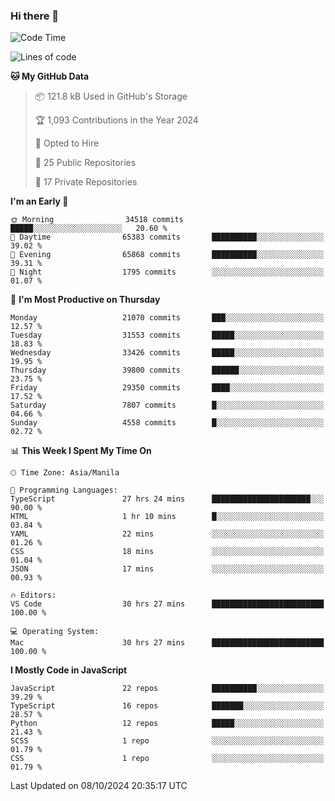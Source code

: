 ### Hi there 👋

<!--START_SECTION:waka-->
![Code Time](http://img.shields.io/badge/Code%20Time-1%2C167%20hrs%2051%20mins-blue)

![Lines of code](https://img.shields.io/badge/From%20Hello%20World%20I%27ve%20Written-67.1%20million%20lines%20of%20code-blue)

**🐱 My GitHub Data** 

> 📦 121.8 kB Used in GitHub's Storage 
 > 
> 🏆 1,093 Contributions in the Year 2024
 > 
> 💼 Opted to Hire
 > 
> 📜 25 Public Repositories 
 > 
> 🔑 17 Private Repositories 
 > 
**I'm an Early 🐤** 

```text
🌞 Morning                34518 commits       █████░░░░░░░░░░░░░░░░░░░░   20.60 % 
🌆 Daytime                65383 commits       ██████████░░░░░░░░░░░░░░░   39.02 % 
🌃 Evening                65868 commits       ██████████░░░░░░░░░░░░░░░   39.31 % 
🌙 Night                  1795 commits        ░░░░░░░░░░░░░░░░░░░░░░░░░   01.07 % 
```
📅 **I'm Most Productive on Thursday** 

```text
Monday                   21070 commits       ███░░░░░░░░░░░░░░░░░░░░░░   12.57 % 
Tuesday                  31553 commits       █████░░░░░░░░░░░░░░░░░░░░   18.83 % 
Wednesday                33426 commits       █████░░░░░░░░░░░░░░░░░░░░   19.95 % 
Thursday                 39800 commits       ██████░░░░░░░░░░░░░░░░░░░   23.75 % 
Friday                   29350 commits       ████░░░░░░░░░░░░░░░░░░░░░   17.52 % 
Saturday                 7807 commits        █░░░░░░░░░░░░░░░░░░░░░░░░   04.66 % 
Sunday                   4558 commits        █░░░░░░░░░░░░░░░░░░░░░░░░   02.72 % 
```


📊 **This Week I Spent My Time On** 

```text
🕑︎ Time Zone: Asia/Manila

💬 Programming Languages: 
TypeScript               27 hrs 24 mins      ██████████████████████░░░   90.00 % 
HTML                     1 hr 10 mins        █░░░░░░░░░░░░░░░░░░░░░░░░   03.84 % 
YAML                     22 mins             ░░░░░░░░░░░░░░░░░░░░░░░░░   01.26 % 
CSS                      18 mins             ░░░░░░░░░░░░░░░░░░░░░░░░░   01.04 % 
JSON                     17 mins             ░░░░░░░░░░░░░░░░░░░░░░░░░   00.93 % 

🔥 Editors: 
VS Code                  30 hrs 27 mins      █████████████████████████   100.00 % 

💻 Operating System: 
Mac                      30 hrs 27 mins      █████████████████████████   100.00 % 
```

**I Mostly Code in JavaScript** 

```text
JavaScript               22 repos            ██████████░░░░░░░░░░░░░░░   39.29 % 
TypeScript               16 repos            ███████░░░░░░░░░░░░░░░░░░   28.57 % 
Python                   12 repos            █████░░░░░░░░░░░░░░░░░░░░   21.43 % 
SCSS                     1 repo              ░░░░░░░░░░░░░░░░░░░░░░░░░   01.79 % 
CSS                      1 repo              ░░░░░░░░░░░░░░░░░░░░░░░░░   01.79 % 
```




 Last Updated on 08/10/2024 20:35:17 UTC
<!--END_SECTION:waka-->

